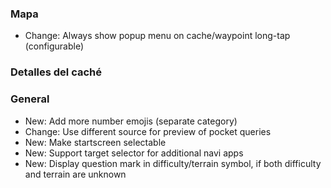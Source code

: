 ### Mapa
- Change: Always show popup menu on cache/waypoint long-tap (configurable)

### Detalles del caché

### General
- New: Add more number emojis (separate category)
- Change: Use different source for preview of pocket queries
- New: Make startscreen selectable
- New: Support target selector for additional navi apps
- New: Display question mark in difficulty/terrain symbol, if both difficulty and terrain are unknown
